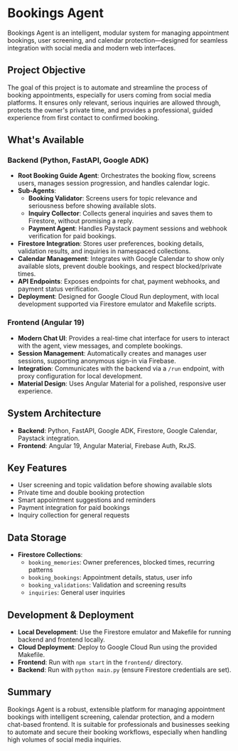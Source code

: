 # Bookings Agent

Bookings Agent is an intelligent, modular system for managing appointment bookings, user screening, and calendar protection—designed for seamless integration with social media and modern web interfaces.

## Project Objective

The goal of this project is to automate and streamline the process of booking appointments, especially for users coming from social media platforms. It ensures only relevant, serious inquiries are allowed through, protects the owner's private time, and provides a professional, guided experience from first contact to confirmed booking.

## What's Available

### Backend (Python, FastAPI, Google ADK)

- **Root Booking Guide Agent**: Orchestrates the booking flow, screens users, manages session progression, and handles calendar logic.
- **Sub-Agents**:
  - **Booking Validator**: Screens users for topic relevance and seriousness before showing available slots.
  - **Inquiry Collector**: Collects general inquiries and saves them to Firestore, without promising a reply.
  - **Payment Agent**: Handles Paystack payment sessions and webhook verification for paid bookings.
- **Firestore Integration**: Stores user preferences, booking details, validation results, and inquiries in namespaced collections.
- **Calendar Management**: Integrates with Google Calendar to show only available slots, prevent double bookings, and respect blocked/private times.
- **API Endpoints**: Exposes endpoints for chat, payment webhooks, and payment status verification.
- **Deployment**: Designed for Google Cloud Run deployment, with local development supported via Firestore emulator and Makefile scripts.

### Frontend (Angular 19)

- **Modern Chat UI**: Provides a real-time chat interface for users to interact with the agent, view messages, and complete bookings.
- **Session Management**: Automatically creates and manages user sessions, supporting anonymous sign-in via Firebase.
- **Integration**: Communicates with the backend via a `/run` endpoint, with proxy configuration for local development.
- **Material Design**: Uses Angular Material for a polished, responsive user experience.

## System Architecture

- **Backend**: Python, FastAPI, Google ADK, Firestore, Google Calendar, Paystack integration.
- **Frontend**: Angular 19, Angular Material, Firebase Auth, RxJS.

## Key Features

- User screening and topic validation before showing available slots
- Private time and double booking protection
- Smart appointment suggestions and reminders
- Payment integration for paid bookings
- Inquiry collection for general requests

## Data Storage

- **Firestore Collections**:
  - `booking_memories`: Owner preferences, blocked times, recurring patterns
  - `booking_bookings`: Appointment details, status, user info
  - `booking_validations`: Validation and screening results
  - `inquiries`: General user inquiries

## Development & Deployment

- **Local Development**: Use the Firestore emulator and Makefile for running backend and frontend locally.
- **Cloud Deployment**: Deploy to Google Cloud Run using the provided Makefile.
- **Frontend**: Run with `npm start` in the `frontend/` directory.
- **Backend**: Run with `python main.py` (ensure Firestore credentials are set).

## Summary

Bookings Agent is a robust, extensible platform for managing appointment bookings with intelligent screening, calendar protection, and a modern chat-based frontend. It is suitable for professionals and businesses seeking to automate and secure their booking workflows, especially when handling high volumes of social media inquiries.
